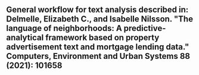 ## General workflow for text analysis described in: Delmelle, Elizabeth C., and Isabelle Nilsson. "The language of neighborhoods: A predictive-analytical framework based on property advertisement text and mortgage lending data." Computers, Environment and Urban Systems 88 (2021): 101658
